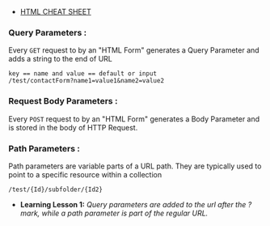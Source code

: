 
- [HTML CHEAT SHEET](https://web.stanford.edu/group/csp/cs21/htmlcheatsheet.pdf)

### Query Parameters :

Every `GET` request to by an "HTML Form" generates a Query Parameter and adds a string to the end of URL

```
key == name and value == default or input
/test/contactForm?name1=value1&name2=value2
```

### Request Body Parameters :

Every `POST` request to by an "HTML Form" generates a Body Parameter and is stored in the body of HTTP Request.


### Path Parameters :

Path parameters are variable parts of a URL path. They are typically used to point to a specific resource within a collection

```
/test/{Id}/subfolder/{Id2}
```

- **Learning Lesson 1:** *Query parameters are added to the url after the ? mark, while a path parameter is part of the regular URL.*
